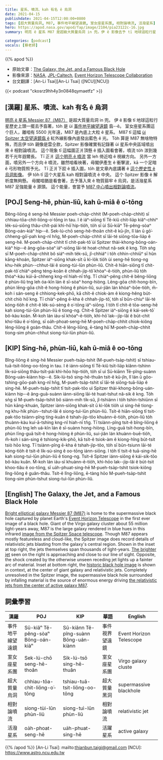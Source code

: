```yaml
---
title: 星系、噴流、kah 有名 ê 烏洞
date: 2021-04-15
publishdate: 2021-04-15T12:00:00+0800
tags: [超大質量烏洞, M87, 事件地平線望遠鏡, 室女座星系團, 相對論噴流, 活潑星系]
hero: https://apod.nasa.gov/apod/fap/image/2104/pia23122c-16.jpg
summary: 明亮 ê 星系 M87 是超級大質量烏洞 in 兜。伊 ê 影像去予 tī 地球這粒行星 ê 事件地平線望遠鏡歷史上頭一擺翕著。

categories: [podcast]
vocals: [蔡老師]
---
```


{{% apod %}}

- 原始文章：[The Galaxy, the Jet, and a Famous Black Hole](https://apod.nasa.gov/apod/ap210415.html)
- 影像來源：[NASA][NASA], [JPL-Caltech][JPL-Caltech], [Event Horizon Telescope Collaboration][Event Horizon Telescope Collaboration]
- 台文翻譯：[An-Li Tsai][An-Li Tsai] ([NCU][NCU])

{{< podcast "ckosrz9hh4y3n0848qymaetfz" >}}

## [漢羅] 星系、噴流、kah 有名 ê 烏洞
[明亮 ê 星系 Messier 87（M87）][Bright elliptical galaxy Messier 87 (M87)] 是超大質量烏洞 in 兜。
伊 ê 影像 tī 地球這粒行星歷史上頭一擺去予翕著，to̍h 是 ùi [事件地平線望遠鏡][Event Horizon Telescope] 翕--ê。
室女座星系團這个巨人，離咱有 5500 光年遠，M87 是內底上大粒 ê 星系。
M87 tī 這幅 [ùi Spitzer 太空望遠鏡翕 ê][image from the Spitzer Space telescope] 紅外線影像內底發出藍色 ê 光。
To̍h 算是 M87 無啥物特殊，而且伊 to̍h 親像是雲仝款，Spitzer 影像確實有記錄著 ùi 星系中央區域噴出來 ê 相對論噴流。
這个現象 tī 這幅圖正爿頂懸 ê 插入圖看會著，噴流 to̍h 湠到幾若千光年遐爾長。
Tī 正爿 [這个明亮 ê 噴流][The brighter jet] 當 leh 倚近咱 ê 視線方向。
另外一方面，噴另外一个方向 ê 噴流，雖然咱看袂著，毋閣伊產生 ê 衝擊波，kā 一个足暗 ê 弓形物質照予光。
Tī 正爿下跤 ê 插入圖，to̍h 是文章內底講著 ê [這个歷史性 ê 烏洞影像][historic black hole image]。
伊 to̍h tī 這个大星系 kah 相對論噴流 ê 中央。
這个 Spitzer 影像 ê 解析度無夠懸。
毋閣咱猶是看會著，去予落入來 ê 物質箍牢 ê 烏洞，是活潑星系 M87 足強能量 ê 源頭。
這个能量，會當予 [M87 中心噴出相對論噴流][the relativistic jets from the center of active galaxy M87]。


## [POJ] Seng-hē, phùn-liû, kah ū-miâ ê o͘-tōng

Bêng-liōng ê seng-hē Messier poeh-cha̍p-chhit (M-poeh-cha̍p-chhit) sī chhiau-tōa-chit-liōng-o͘-tōng in tau.
I ê iáⁿ-siōng tī Tē-kiû chi̍t-lia̍p kiâⁿ-chhiⁿ le̍k-sú-siōng thâu-chi̍t-pái khì-hō͘ hip-tio̍h, to̍h sī ùi Sū-kiāⁿ Tē-pêng-sòaⁿ Bōng-oán-kiàⁿ hip--ê.
Sek-lú-chō seng-hē-thoân chit-ê kū-jîn, lî lán ū gō͘-chheng-gō͘-pah kng-nî hn̄g, M-poeh-cha̍p-chhit sī lāi-té siōng-tōa-lia̍p ê seng-hē.
M-poeh-cha̍p-chhit tī chit-pak-tô͘ ùi Spitzer thài-khong-bōng-oán-kiàⁿ hip--ê âng-gōa-sòaⁿ iáⁿ-siōng lāi-té hoat-chhut nâ-sek ê kng.
To̍h sǹg sī M-poeh-cha̍p-chhit bô siáⁿ-mih te̍k-sû, jî-chhiáⁿ i to̍h chhin-chhiūⁿ sī hûn kāng-khoán, Spitzer iáⁿ-siōng khak-si̍t ū kì-lo̍k tio̍h ùi seng-hē tiong-ng khu-he̍k phùn--chhut-lâi ê siong-tùi-lūn phùn-liû.
Chi̍t-ê hiān-siōng tī chit-pak-tô͘ chiàⁿ-pêng téng-koân ê chhah-ji̍p-tô͘ khòaⁿ-ē-tio̍h, phùn-liû to̍h thòaⁿ-kàu kúi-ā-chheng kng-nî hiah-nī tn̂g.
Tī chiàⁿ-pêng chit-ê bêng-liōng ê phùn-liû tng leh óa-kīn lán ê sī-sòaⁿ hong-hiòng.
Lēng-gōa chi̍t-hong-bīn, phùn lēng-gōa chi̍t-ê hong-hiòng ê phùn-liû, sui-jiân lán khòaⁿ-bōe-tio̍h, m̄-koh i sán-seng ê chhiong-kek-phō, kā chi̍t-ê chiok-àm ê kiong-hêng bu̍t-chit chiò hō͘ kng.
Tī chiàⁿ-pêng ē-kha ê chhah-ji̍p-tô͘, to̍h sī bûn-chiuⁿ lāi-té kóng-tio̍h ê chit-ê le̍k-sú-sèng ê o͘-tōng iáⁿ-siōng.
I to̍h tī chit-ê tōa-seng-hē kah siong-tùi-lūn phùn-liû ê tiong-ng.
Chit-ê Spitzer iáⁿ-siōng ê kái-sek-tō͘ bô-kàu koân.
M̄-koh lán iáu-sī khòaⁿ-ē-tio̍h, khì-hō͘ lak--ji̍p-lâi ê bu̍t-chit kho͘-tiâu ê o͘-tōng, sī oa̍h-phoat-seng-hē M-poeh-cha̍p-chhit chiok-kiông lêng-liōng ê goân-thâu.
Chit-ê lêng-liōng, ē-tàng hō͘ M-poeh-cha̍p-chhit tiong-sim phùn-chhut siong-tùi-lūn phùn-liû.


## [KIP] Sing-hē, phùn-liû, kah ū-miâ ê oo-tōng

Bîng-liōng ê sing-hē Messier pueh-tsa̍p-tshit (M-pueh-tsa̍p-tshit) sī tshiau-tuā-tsit-liōng-oo-tōng in tau.
I ê iánn-siōng tī Tē-kiû tsi̍t-lia̍p kiânn-tshinn li̍k-sú-siōng thâu-tsi̍t-pái khì-hōo hip-tio̍h, to̍h sī uì Sū-kiānn Tē-pîng-suànn Bōng-uán-kiànn hip--ê.
Sik-lú-tsō sing-hē-thuân tsit-ê kū-jîn, lî lán ū gōo-tshing-gōo-pah kng-nî hn̄g, M-pueh-tsa̍p-tshit sī lāi-té siōng-tuā-lia̍p ê sing-hē.
M-pueh-tsa̍p-tshit tī tsit-pak-tôo uì Spitzer thài-khong-bōng-uán-kiànn hip--ê âng-guā-suànn iánn-siōng lāi-té huat-tshut nâ-sik ê kng.
To̍h sǹg sī M-pueh-tsa̍p-tshit bô siánn-mih ti̍k-sû, jî-tshiánn i to̍h tshin-tshiūnn sī hûn kāng-khuán, Spitzer iánn-siōng khak-si̍t ū kì-lo̍k tio̍h uì sing-hē tiong-ng khu-hi̍k phùn--tshut-lâi ê siong-tuì-lūn phùn-liû.
Tsi̍t-ê hiān-siōng tī tsit-pak-tôo tsiànn-pîng tíng-kuân ê tshah-ji̍p-tôo khuànn-ē-tio̍h, phùn-liû to̍h thuànn-kàu kuí-ā-tshing kng-nî hiah-nī tn̂g.
Tī tsiànn-pîng tsit-ê bîng-liōng ê phùn-liû tng leh uá-kīn lán ê sī-suànn hong-hiòng.
Līng-guā tsi̍t-hong-bīn, phùn līng-guā tsi̍t-ê hong-hiòng ê phùn-liû, sui-jiân lán khuànn-buē-tio̍h, m̄-koh i sán-sing ê tshiong-kik-phō, kā tsi̍t-ê tsiok-àm ê kiong-hîng bu̍t-tsit tsiò hōo kng.
Tī tsiànn-pîng ē-kha ê tshah-ji̍p-tôo, to̍h sī bûn-tsiunn lāi-té kóng-tio̍h ê tsit-ê li̍k-sú-sìng ê oo-tōng iánn-siōng.
I to̍h tī tsit-ê tuā-sing-hē kah siong-tuì-lūn phùn-liû ê tiong-ng.
Tsit-ê Spitzer iánn-siōng ê kái-sik-tōo bô-kàu kuân.
M̄-koh lán iáu-sī khuànn-ē-tio̍h, khì-hōo lak--ji̍p-lâi ê bu̍t-tsit khoo-tiâu ê oo-tōng, sī ua̍h-phuat-sing-hē M-pueh-tsa̍p-tshit tsiok-kiông lîng-liōng ê guân-thâu.
Tsit-ê lîng-liōng, ē-tàng hōo M-pueh-tsa̍p-tshit tiong-sim phùn-tshut siong-tuì-lūn phùn-liû.

## [English] The Galaxy, the Jet, and a Famous Black Hole

[Bright elliptical galaxy Messier 87 (M87)][Bright elliptical galaxy Messier 87 (M87)] is home to the supermassive black hole captured by planet Earth's [Event Horizon Telescope][Event Horizon Telescope] in the first ever image of a black hole. Giant of the Virgo galaxy cluster about 55 million light-years away, M87 is the large galaxy rendered in blue hues in this infrared [image from the Spitzer Space telescope][image from the Spitzer Space telescope]. Though M87 appears mostly featureless and cloud-like, the Spitzer image does record details of relativistic jets blasting from the galaxy's central region. Shown in the inset at top right, the jets themselves span thousands of light-years. [The brighter jet][The brighter jet] seen on the right is approaching and close to our line of sight. Opposite, the shock created by the otherwise unseen receding jet lights up a fainter arc of material. Inset at bottom right, the [historic black hole image][historic black hole image] is shown in context, at the center of giant galaxy and relativistic jets. Completely unresolved in the Spitzer image, the supermassive black hole surrounded by infalling material is the source of enormous energy driving [the relativistic jets from the center of active galaxy M87][the relativistic jets from the center of active galaxy M87].


## 詞彙學習

|漢羅|POJ|KIP|華語|English|
|-|-|-|-|-|
|事件地平線望遠鏡|Sū-kiāⁿ Tē-pêng-sòaⁿ Bōng-oán-kiàⁿ|Sū-kiānn Tē-pîng-suànn Bōng-uán-kiànn|事件視界望遠鏡|Event Horizon Telescope|
|室女座星系團|Sek-lú-chō seng-hē-thoân|Sik-lú-tsō sing-hē-thuân|室女座星系團|Virgo galaxy cluste|
|超大質量烏洞|chhiau-tōa-chit-liōng-o͘-tōng|tshiau-tuā-tsit-liōng-oo-tōng|超大質量黑洞|supermassive blackhole|
|相對論噴流|siong-tùi-lūn phùn-liû|siong-tuì-lūn phùn-liû|相對論噴流|relativistic jet|
|活潑星系|oa̍h-phoat-seng-hē|ua̍h-phuat-sing-hē|活躍星系|active galaxy|

{{% /apod %}}
[An-Li Tsai]: mailto:thianbun.taigi@gmail.com
[NCU]: https://www.astro.ncu.edu.tw

[NASA]: https://www.nasa.gov/
[JPL-Caltech]: http://www.spitzer.caltech.edu/
[Event Horizon Telescope Collaboration]: https://eventhorizontelescope.org/organization

[Bright elliptical galaxy Messier 87 (M87)]:https://apod.nasa.gov/apod/ap100520.html
[Event Horizon Telescope]: https://eventhorizontelescope.org/blog
[image from the Spitzer Space telescope]: https://www.jpl.nasa.gov/spaceimages/details.php?id=PIA23122
[The brighter jet]: https://apod.nasa.gov/apod/ap041211.html
[historic black hole image]: https://apod.nasa.gov/apod/ap190411.html
[the relativistic jets from the center of active galaxy M87]: https://www.nasa.gov/mission_pages/chandra/news/telescopes-unite-in-unprecedented-observations-of-famous-black-hole.html
